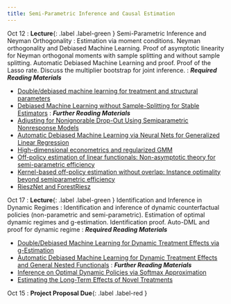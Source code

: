 ```yaml
---
title: Semi-Parametric Inference and Causal Estimation
---
```


Oct 12
: **Lecture**{: .label .label-green } Semi-Parametric Inference and Neyman Orthogonality
: Estimation via moment conditions. Neyman orthogonality and Debiased Machine Learning. Proof of asymptotic linearity for Neyman orthogonal moments with sample splitting and without sample splitting. Automatic Debiased Machine Learning and proof. Proof of the Lasso rate. Discuss the multiplier bootstrap for joint inference.
: ***Required Reading Materials***
- [Double/debiased machine learning for treatment and structural parameters](https://academic.oup.com/ectj/article/21/1/C1/5056401)
- [Debiased Machine Learning without Sample-Splitting for Stable Estimators](https://arxiv.org/abs/2206.01825)
: ***Further Reading Materials***
- [Adjusting for Nonignorable Drop-Out Using Semiparametric Nonresponse Models](https://www.jstor.org/stable/2669923)
- [Automatic Debiased Machine Learning via Neural Nets for Generalized Linear Regression](https://arxiv.org/abs/2104.14737)
- [High-dimensional econometrics and regularized GMM](https://arxiv.org/pdf/1806.01888.pdf)
- [Off-policy estimation of linear functionals: Non-asymptotic theory for semi-parametric efficiency](https://arxiv.org/abs/2209.13075)
- [Kernel-based off-policy estimation without overlap: Instance optimality beyond semiparametric efficiency](https://arxiv.org/abs/2301.06240)
- [RieszNet and ForestRiesz](https://proceedings.mlr.press/v162/chernozhukov22a/chernozhukov22a.pdf)


Oct 17
: **Lecture**{: .label .label-green } Identification and Inference in Dynamic Regimes
: Identification and inference of dynamic counterfactual policies (non-parametric and semi-parametric). Estimation of optimal dynamic regimes and g-estimation. Identification proof. Auto-DML and proof for dynamic regime
: ***Required Reading Materials***
- [Double/Debiased Machine Learning for Dynamic Treatment Effects via g-Estimation](https://arxiv.org/pdf/2002.07285.pdf)
- [Automatic Debiased Machine Learning for Dynamic Treatment Effects and General Nested Functionals](https://arxiv.org/abs/2203.13887)
: ***Further Reading Materials***
- [Inference on Optimal Dynamic Policies via Softmax Approximation](https://arxiv.org/abs/2303.04416)
- [Estimating the Long-Term Effects of Novel Treatments](https://arxiv.org/abs/2103.08390)

Oct 15
: **Project Proposal Due**{: .label .label-red }



